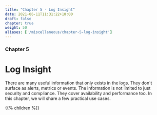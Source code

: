 ```yaml
---
title: "Chapter 5 - Log Insight"
date: 2021-06-11T11:31:22+10:00
draft: false
chapter: true
weight: 50
aliases: ['/miscellaneous/chapter-5-log-insight']
---
```


### Chapter 5

# Log Insight

There are many useful information that only exists in the logs. They don't surface as alerts, metrics or events. The information is not limited to just security and compliance. They cover availability and performance too. In this chapter, we will share a few practical use cases.

{{% children %}}
